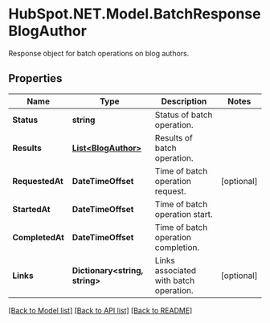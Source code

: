 # HubSpot.NET.Model.BatchResponseBlogAuthor
Response object for batch operations on blog authors.

## Properties

Name | Type | Description | Notes
------------ | ------------- | ------------- | -------------
**Status** | **string** | Status of batch operation. | 
**Results** | [**List&lt;BlogAuthor&gt;**](BlogAuthor.md) | Results of batch operation. | 
**RequestedAt** | **DateTimeOffset** | Time of batch operation request. | [optional] 
**StartedAt** | **DateTimeOffset** | Time of batch operation start. | 
**CompletedAt** | **DateTimeOffset** | Time of batch operation completion. | 
**Links** | **Dictionary&lt;string, string&gt;** | Links associated with batch operation. | [optional] 

[[Back to Model list]](../README.md#documentation-for-models) [[Back to API list]](../README.md#documentation-for-api-endpoints) [[Back to README]](../README.md)

